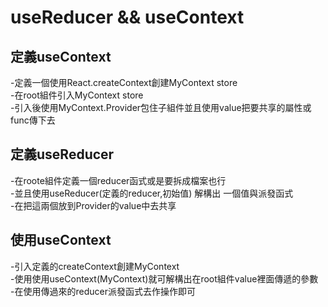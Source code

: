 # useReducer && useContext
## 定義useContext
-定義一個使用React.createContext創建MyContext store<br>
-在root組件引入MyContext store<br>
-引入後使用MyContext.Provider包住子組件並且使用value把要共享的屬性或func傳下去<br>

## 定義useReducer<br>
-在roote組件定義一個reducer函式或是要拆成檔案也行<br>
-並且使用useReducer(定義的reducer,初始值) 解構出 一個值與派發函式<br>
-在把這兩個放到Provider的value中去共享<br>

## 使用useContext
-引入定義的createContext創建MyContext<br>
-使用使用useContext(MyContext)就可解構出在root組件value裡面傳遞的參數<br>
-在使用傳過來的reducer派發函式去作操作即可<br>